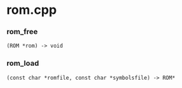 # rom.cpp
### rom_free
`(ROM *rom) -> void`  

### rom_load
`(const char *romfile, const char *symbolsfile) -> ROM*`  


